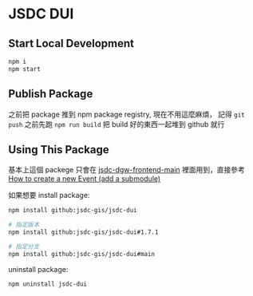 # JSDC DUI

## Start Local Development

```bash
npm i
npm start
```

## Publish Package
之前把 package 推到 npm package registry, 現在不用這麼麻煩，
記得 `git push` 之前先跑 `npm run build` 把 build 好的東西一起堆到 github 就行

## Using This Package
基本上這個 packege 只會在 [jsdc-dgw-frontend-main](https://github.com/JSDC-GIS/jsdc-dgw-frontend-main) 裡面用到，直接參考 [How to create a new Event (add a submodule)
](https://github.com/JSDC-GIS/jsdc-dgw-frontend-main?tab=readme-ov-file#create-a-new-event-add-a-submodule)

如果想要 install package:
```bash
npm install github:jsdc-gis/jsdc-dui

# 指定版本
npm install github:jsdc-gis/jsdc-dui#1.7.1

# 指定分支
npm install github:jsdc-gis/jsdc-dui#main
```

uninstall package:
```bash
npm uninstall jsdc-dui
```